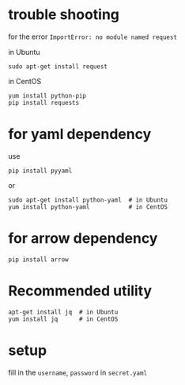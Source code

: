 # trouble shooting

for the error `ImportError: no module named request`


in Ubuntu
```
sudo apt-get install request
```


in CentOS

```
yum install python-pip
pip install requests

```

# for yaml dependency

use
```
pip install pyyaml
```

or
```
sudo apt-get install python-yaml  # in Ubuntu
yum install python-yaml           # in CentOS
```


# for arrow dependency
```
pip install arrow
```

# Recommended utility

```
apt-get install jq  # in Ubuntu
yum install jq      # in CentOS
```


# setup 

fill in the `username`, `password` in `secret.yaml`
